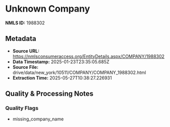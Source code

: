 # Unknown Company

**NMLS ID:** 1988302

## Metadata
- **Source URL:** https://nmlsconsumeraccess.org/EntityDetails.aspx/COMPANY/1988302
- **Data Timestamp:** 2025-01-23T23:35:05.685Z
- **Source File:** drive/data/new_york/10511/COMPANY/COMPANY_1988302.html
- **Extraction Time:** 2025-05-27T10:38:27.226931

## Quality & Processing Notes
### Quality Flags
- missing_company_name
